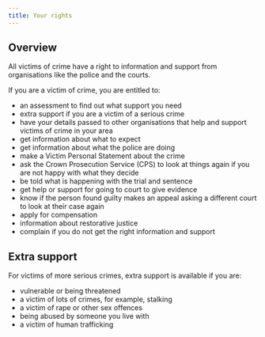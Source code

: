 ```yaml
---
title: Your rights
---
```

## Overview

All victims of crime have a right to information and support from organisations like the police and the courts.

If you are a victim of crime, you are entitled to:

- an assessment to find out what support you need
- extra support if you are a victim of a serious crime
- have your details passed to other organisations that help and support victims of crime in your area
- get information about what to expect
- get information about what the police are doing
- make a Victim Personal Statement about the crime
- ask the Crown Prosecution Service (CPS) to look at things again if you are not happy with what they decide
- be told what is happening with the trial and sentence
- get help or support for going to court to give evidence
- know if the person found guilty makes an appeal asking a different court to look at their case again
- apply for compensation
- information about restorative justice
- complain if you do not get the right information and support

## Extra support

For victims of more serious crimes, extra support is available if you are:

- vulnerable or being threatened
- a victim of lots of crimes, for example, stalking
- a victim of rape or other sex offences
- being abused by someone you live with
- a victim of human trafficking
